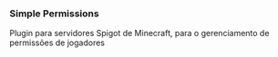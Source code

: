 ### Simple Permissions

<p>Plugin para servidores Spigot de Minecraft, para o gerenciamento de permissões de jogadores</p>
